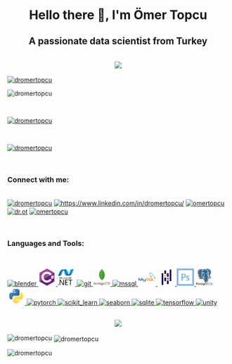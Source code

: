 <h1 align="center">Hello there 👋, I'm Ömer Topcu</h1>
<h2 align="center">A passionate data scientist from Turkey</h2>
<br>
<div align="center"><img src="https://user-images.githubusercontent.com/61950868/164337468-8c18459d-25ad-4c33-884b-17d26d401c06.gif"  /> </div>

<p align="left"> <a href="https://github.com/ryo-ma/github-profile-trophy"><img src="https://github-profile-trophy.vercel.app/?username=dromertopcu&title=Commit,MultiLanguage,Repositories,Stars&margin-w=5&no-bg=true" alt="dromertopcu" /></a> </p>
<p>

<p align="left"> <img src="https://komarev.com/ghpvc/?username=dromertopcu&label=Profile%20views&color=0e75b6&style=flat" alt="dromertopcu" /> </p>
<br>
<p align="left"> <a href="https://github.com/ryo-ma/github-profile-trophy"><img src="https://github-profile-trophy.vercel.app/?username=dromertopcu" alt="dromertopcu" /></a> </p>
<br>
<p align="left"> <a href="https://twitter.com/dromertopcu" target="blank"><img src="https://img.shields.io/twitter/follow/dromertopcu?logo=twitter&style=for-the-badge" alt="dromertopcu" /></a> </p>
<br>
<h3 align="left">Connect with me:</h3>
<p align="left"><br>
<a href="https://twitter.com/dromertopcu" target="blank"><img align="center" src="https://raw.githubusercontent.com/rahuldkjain/github-profile-readme-generator/master/src/images/icons/Social/twitter.svg" alt="dromertopcu" height="30" width="40" /></a>
<a href="https://linkedin.com/in/https://www.linkedin.com/in/dromertopcu/" target="blank"><img align="center" src="https://raw.githubusercontent.com/rahuldkjain/github-profile-readme-generator/master/src/images/icons/Social/linked-in-alt.svg" alt="https://www.linkedin.com/in/dromertopcu/" height="30" width="40" /></a>
<a href="https://kaggle.com/omertopcu" target="blank"><img align="center" src="https://raw.githubusercontent.com/rahuldkjain/github-profile-readme-generator/master/src/images/icons/Social/kaggle.svg" alt="omertopcu" height="30" width="40" /></a>
<a href="https://instagram.com/dr.ot" target="blank"><img align="center" src="https://raw.githubusercontent.com/rahuldkjain/github-profile-readme-generator/master/src/images/icons/Social/instagram.svg" alt="dr.ot" height="30" width="40" /></a>
<a href="https://www.hackerrank.com/omertopcu" target="blank"><img align="center" src="https://raw.githubusercontent.com/rahuldkjain/github-profile-readme-generator/master/src/images/icons/Social/hackerrank.svg" alt="omertopcu" height="30" width="40" /></a>
</p>
<br>
<h3 align="left">Languages and Tools:</h3><br>
<p align="left"> <a href="https://www.blender.org/" target="_blank" rel="noreferrer"> <img src="https://download.blender.org/branding/community/blender_community_badge_white.svg" alt="blender" width="40" height="40"/> </a> <a href="https://www.w3schools.com/cs/" target="_blank" rel="noreferrer"> <img src="https://raw.githubusercontent.com/devicons/devicon/master/icons/csharp/csharp-original.svg" alt="csharp" width="40" height="40"/> </a> <a href="https://dotnet.microsoft.com/" target="_blank" rel="noreferrer"> <img src="https://raw.githubusercontent.com/devicons/devicon/master/icons/dot-net/dot-net-original-wordmark.svg" alt="dotnet" width="40" height="40"/> </a> <a href="https://git-scm.com/" target="_blank" rel="noreferrer"> <img src="https://www.vectorlogo.zone/logos/git-scm/git-scm-icon.svg" alt="git" width="40" height="40"/> </a> <a href="https://www.mongodb.com/" target="_blank" rel="noreferrer"> <img src="https://raw.githubusercontent.com/devicons/devicon/master/icons/mongodb/mongodb-original-wordmark.svg" alt="mongodb" width="40" height="40"/> </a> <a href="https://www.microsoft.com/en-us/sql-server" target="_blank" rel="noreferrer"> <img src="https://www.svgrepo.com/show/303229/microsoft-sql-server-logo.svg" alt="mssql" width="40" height="40"/> </a> <a href="https://www.mysql.com/" target="_blank" rel="noreferrer"> <img src="https://raw.githubusercontent.com/devicons/devicon/master/icons/mysql/mysql-original-wordmark.svg" alt="mysql" width="40" height="40"/> </a> <a href="https://pandas.pydata.org/" target="_blank" rel="noreferrer"> <img src="https://raw.githubusercontent.com/devicons/devicon/2ae2a900d2f041da66e950e4d48052658d850630/icons/pandas/pandas-original.svg" alt="pandas" width="40" height="40"/> </a> <a href="https://www.photoshop.com/en" target="_blank" rel="noreferrer"> <img src="https://raw.githubusercontent.com/devicons/devicon/master/icons/photoshop/photoshop-line.svg" alt="photoshop" width="40" height="40"/> </a> <a href="https://www.postgresql.org" target="_blank" rel="noreferrer"> <img src="https://raw.githubusercontent.com/devicons/devicon/master/icons/postgresql/postgresql-original-wordmark.svg" alt="postgresql" width="40" height="40"/> </a> <a href="https://www.python.org" target="_blank" rel="noreferrer"> <img src="https://raw.githubusercontent.com/devicons/devicon/master/icons/python/python-original.svg" alt="python" width="40" height="40"/> </a> <a href="https://pytorch.org/" target="_blank" rel="noreferrer"> <img src="https://www.vectorlogo.zone/logos/pytorch/pytorch-icon.svg" alt="pytorch" width="40" height="40"/> </a> <a href="https://scikit-learn.org/" target="_blank" rel="noreferrer"> <img src="https://upload.wikimedia.org/wikipedia/commons/0/05/Scikit_learn_logo_small.svg" alt="scikit_learn" width="40" height="40"/> </a> <a href="https://seaborn.pydata.org/" target="_blank" rel="noreferrer"> <img src="https://seaborn.pydata.org/_images/logo-mark-lightbg.svg" alt="seaborn" width="40" height="40"/> </a> <a href="https://www.sqlite.org/" target="_blank" rel="noreferrer"> <img src="https://www.vectorlogo.zone/logos/sqlite/sqlite-icon.svg" alt="sqlite" width="40" height="40"/> </a> <a href="https://www.tensorflow.org" target="_blank" rel="noreferrer"> <img src="https://www.vectorlogo.zone/logos/tensorflow/tensorflow-icon.svg" alt="tensorflow" width="40" height="40"/> </a> <a href="https://unity.com/" target="_blank" rel="noreferrer"> <img src="https://www.vectorlogo.zone/logos/unity3d/unity3d-icon.svg" alt="unity" width="40" height="40"/> </a> </p>
<br>

<div align="center"><img src="https://user-images.githubusercontent.com/61950868/164341323-f5ee241e-919b-4200-b19c-8823a08dd55d.gif"  /> </div>

<p><img align="left" src="https://github-readme-stats.vercel.app/api/top-langs?username=dromertopcu&show_icons=true&locale=en&layout=compact" alt="dromertopcu" /></p>

<p>&nbsp;<img align="center" src="https://github-readme-stats.vercel.app/api?username=dromertopcu&show_icons=true&locale=en" alt="dromertopcu" /></p>

<p><img align="center" src="https://github-readme-streak-stats.herokuapp.com/?user=dromertopcu&" alt="dromertopcu" /></p>


